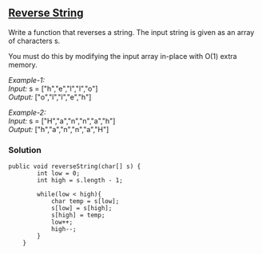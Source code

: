 ## [Reverse String](https://leetcode.com/problems/reverse-string/submissions/)

Write a function that reverses a string. The input string is given as an array of characters s.

You must do this by modifying the input array in-place with O(1) extra memory.

 

*Example-1:* <br/>
*Input:* s = ["h","e","l","l","o"] <br/>
*Output:* ["o","l","l","e","h"] <br/>

*Example-2:* <br/>
*Input:* s = ["H","a","n","n","a","h"] <br/>
*Output:* ["h","a","n","n","a","H"] <br/>

### Solution
```
public void reverseString(char[] s) {
        int low = 0;
        int high = s.length - 1;
        
        while(low < high){
            char temp = s[low];
            s[low] = s[high];
            s[high] = temp;
            low++;
            high--;
        }
    }
```